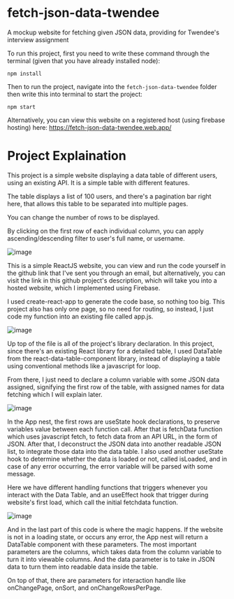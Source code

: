 # fetch-json-data-twendee
A mockup website for fetching given JSON data, providing for Twendee's interview assignment

To run this project, first you need to write these command through the terminal (given that you have already installed node):
```
npm install
```

Then to run the project, navigate into the `fetch-json-data-twendee` folder then write this into terminal to start the project:

```
npm start
```

Alternatively, you can view this website on a registered host (using firebase hosting) here:
https://fetch-json-data-twendee.web.app/

# Project Explaination

This project is a simple website displaying a data table of different users, using an existing API. It is a simple table with different features. 

The table displays a list of 100 users, and there's a pagination bar right here, that allows this table to be separated into multiple pages. 

You can change the number of rows to be displayed.

By clicking on the first row of each individual column, you can apply ascending/descending filter to user's full name, or username.

![image](https://user-images.githubusercontent.com/40296674/233270055-bfb1e1ea-3a21-4b57-b258-39a2f4631238.png)

This is a simple ReactJS website, you can view and run the code yourself in the github link that I've sent you through an email, but alternatively, you can visit the link in this github project's description, which will take you into a hosted website, which I implemented using Firebase.

I used create-react-app to generate the code base, so nothing too big. This project also has only one page, so no need for routing, so instead, I just code my function into an existing file called app.js. 

![image](https://user-images.githubusercontent.com/40296674/233563447-2c721adf-d699-4211-8b44-a8b5b1fe701c.png)

Up top of the file is all of the project's library declaration. In this project, since there's an existing React library for a detailed table, I used DataTable from the react-data-table-component library, instead of displaying a table using conventional methods like a javascript for loop. 

From there, I just need to declare a column variable with some JSON data assigned, signifying the first row of the table, with assigned names for data fetching which I will explain later. 

![image](https://user-images.githubusercontent.com/40296674/233563805-a970d483-8e26-42d1-8116-fc02836f5009.png)


In the App nest, the first rows are useState hook declarations, to preserve variables value between each function call. After that is fetchData function which uses javascript fetch, to fetch data from an API URL, in the form of JSON. After that, I deconstruct the JSON data into another readable JSON list, to integrate those data into the data table. I also used another useState hook to determine whether the data is loaded or not, called isLoaded, and in case of any error occurring, the error variable will be parsed with some message.

Here we have different handling functions that triggers whenever you interact with the Data Table, and an useEffect hook that trigger during website's first load, which call the initial fetchdata function.

![image](https://user-images.githubusercontent.com/40296674/233563876-eb77d947-6d6d-4caa-85db-70d78267686f.png)

And in the last part of this code is where the magic happens. If the website is not in a loading state, or occurs any error, the App nest will return a DataTable component with these parameters. The most important parameters are the columns, which takes data from the column variable to turn it into viewable columns. And the data parameter is to take in JSON data to turn them into readable data inside the table.

On top of that, there are parameters for interaction handle like onChangePage, onSort, and onChangeRowsPerPage.

